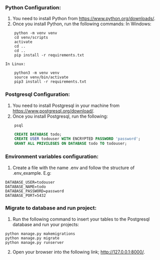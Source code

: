 ### Python Configuration:
1. You need to install Python from https://www.python.org/downloads/.
2. Once you install Python, run the following commands:
    In Windows:
```Shell
    python -m venv venv
    cd venv/scripts
    activate
    cd ..
    cd ..
    pip install -r requirements.txt
```
    In Linux:
```Shell
    python3 -m venv venv
    source venv/bin/activate
    pip3 install -r requirements.txt
```
### Postgresql Configuration:
1. You need to install Postgresql in your machine from https://www.postgresql.org/download/.
2. Once you install Postgresql, run the following:

```Shell
    psql
```
```SQL
    CREATE DATABASE todo;
    CREATE USER todouser WITH ENCRYPTED PASSWORD 'password';
    GRANT ALL PRIVILEGES ON DATABASE todo TO todouser;
```
### Environment variables configuration:
1. Create a file with the name .env and follow the structure of .env_example. E.g:
```Shell
DATABASE_USER=todouser
DATABASE_NAME=todo
DATABASE_PASSWORD=password
DATABASE_PORT=5432
```
### Migrate to database and run project:
1. Run the following command to insert your tables to the Postgresql database and run your projects:

```Shell
python manage.py makemigrations
python manage.py migrate
python manage.py runserver
```

2. Open your browser into the following link; http://127.0.0.1:8000/.
